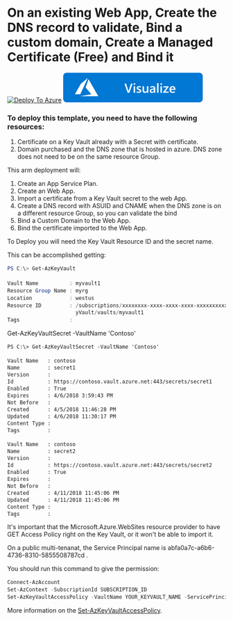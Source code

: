 # On an existing Web App, Create the DNS record to validate, Bind a custom domain, Create a Managed Certificate (Free) and Bind it

[![Deploy To Azure](https://aka.ms/deploytoazurebutton)](https://portal.azure.com/#create/Microsoft.Template/uri/https%3A%2F%2Fraw.githubusercontent.com%2Fcoelho5br%2FDeployWebApp-ASP-Bind-Custom-Domain-and-CertificateFromKeyVault%2Fmaster%2Fazuredeploy.json)
[![Visualize](https://raw.githubusercontent.com/Azure/azure-quickstart-templates/master/1-CONTRIBUTION-GUIDE/images/visualizebutton.svg?sanitize=true)](http://armviz.io/#/?load=https%3A%2F%2Fraw.githubusercontent.com%2Fcoelho5br%2FDeployWebApp-ASP-Bind-Custom-Domain-and-CertificateFromKeyVault%2Fmaster%2Fazuredeploy.json)


### To deploy this template, you need to have the following resources:

1. Certificate on a Key Vault already with a Secret with certificate.
2. Domain purchased and the DNS zone that is hosted in azure. DNS zone does not need to be on the same resource Group.


This arm deployment will:

1. Create an App Service Plan.
2. Create an Web App.
3. Import a certificate from a Key Vault secret to the web App.
4. Create a DNS record with ASUID and CNAME when the DNS zone is on a different resource Group, so you can validate the bind
5. Bind a Custom Domain to the Web App.
6. Bind the certificate imported to the Web App.


To Deploy you will need the Key Vault Resource ID and the secret name. 

This can be accomplished getting:
```powershell
PS C:\> Get-AzKeyVault

Vault Name          : myvault1
Resource Group Name : myrg
Location            : westus
Resource ID         : /subscriptions/xxxxxxxx-xxxx-xxxx-xxxx-xxxxxxxxxxxxx/resourceGroups/myrg/providers/Microsoft.Ke
                      yVault/vaults/myvault1
Tags                :
```

Get-AzKeyVaultSecret -VaultName 'Contoso'


```
PS C:\> Get-AzKeyVaultSecret -VaultName 'Contoso'

Vault Name   : contoso
Name         : secret1
Version      :
Id           : https://contoso.vault.azure.net:443/secrets/secret1
Enabled      : True
Expires      : 4/6/2018 3:59:43 PM
Not Before   :
Created      : 4/5/2018 11:46:28 PM
Updated      : 4/6/2018 11:30:17 PM
Content Type :
Tags         :

Vault Name   : contoso
Name         : secret2
Version      :
Id           : https://contoso.vault.azure.net:443/secrets/secret2
Enabled      : True
Expires      :
Not Before   :
Created      : 4/11/2018 11:45:06 PM
Updated      : 4/11/2018 11:45:06 PM
Content Type :
Tags         :
```

It's important that the Microsoft.Azure.WebSites resource provider to have GET Access Policy right on the Key Vault, or it won't be able to import it.

On a public multi-tenanat, the Service Principal name is abfa0a7c-a6b6-4736-8310-5855508787cd .

You should run this command to give the permission:


```powershell
Connect-AzAccount
Set-AzContext -SubscriptionId SUBSCRIPTION_ID
Set-AzKeyVaultAccessPolicy -VaultName YOUR_KEYVAULT_NAME -ServicePrincipalName abfa0a7c-a6b6-4736-8310-5855508787cd -PermissionsToSecrets get
```

More information on the [Set-AzKeyVaultAccessPolicy](https://docs.microsoft.com/en-us/powershell/module/az.keyvault/set-azkeyvaultaccesspolicy?view=azps-5.5.0).